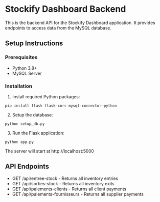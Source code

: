 # Stockify Dashboard Backend

This is the backend API for the Stockify Dashboard application. It provides endpoints to access data from the MySQL database.

## Setup Instructions

### Prerequisites
- Python 3.8+
- MySQL Server

### Installation

1. Install required Python packages:
```
pip install flask flask-cors mysql-connector-python
```

2. Setup the database:
```
python setup_db.py
```

3. Run the Flask application:
```
python app.py
```

The server will start at http://localhost:5000

## API Endpoints

- GET /api/entree-stock - Returns all inventory entries
- GET /api/sorties-stock - Returns all inventory exits
- GET /api/paiements-clients - Returns all client payments
- GET /api/paiements-fournisseurs - Returns all supplier payments
